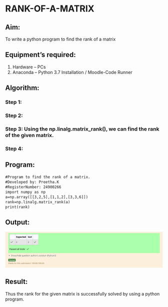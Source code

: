 # RANK-OF-A-MATRIX
## Aim:
To write a python program to find the rank of a matrix
## Equipment’s required:
1. 	Hardware – PCs
2. 	Anaconda – Python 3.7 Installation / Moodle-Code Runner
## Algorithm:
### Step 1: 
### Step 2: 
### Step 3: Using the np.linalg.matrix_rank(), we can find the rank of the given matrix.
### Step 4: 
## Program:
    #Program to find the rank of a matrix.
    #Developed by: Preetha.K
    #RegisterNumber: 24900266
    import numpy as np
    a=np.array([[3,2,5],[1,1,2],[3,3,6]])
    rank=np.linalg.matrix_rank(a)
    print(rank)

## Output:
![result](<Screenshot 2024-12-06 205516-1.png>)
## Result:
Thus the rank for the given matrix is successfully solved by  using a python program.

